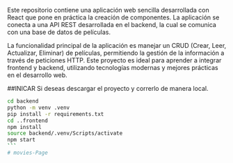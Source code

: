 Este repositorio contiene una aplicación web sencilla desarrollada con React que pone en práctica la creación de componentes. La aplicación se conecta a una API REST desarrollada en el backend, la cual se comunica con una base de datos de películas.

La funcionalidad principal de la aplicación es manejar un CRUD (Crear, Leer, Actualizar, Eliminar) de películas, permitiendo la gestión de la información a través de peticiones HTTP. Este proyecto es ideal para aprender a integrar frontend y backend, utilizando tecnologías modernas y mejores prácticas en el desarrollo web.

##INICAR
Si deseas descargar el proyecto y correrlo de manera local.
````sh
cd backend
python -m venv .venv
pip install -r requirements.txt
cd ..frontend
npm install
source backend/.venv/Scripts/activate
npm start
```
# movies-Page
